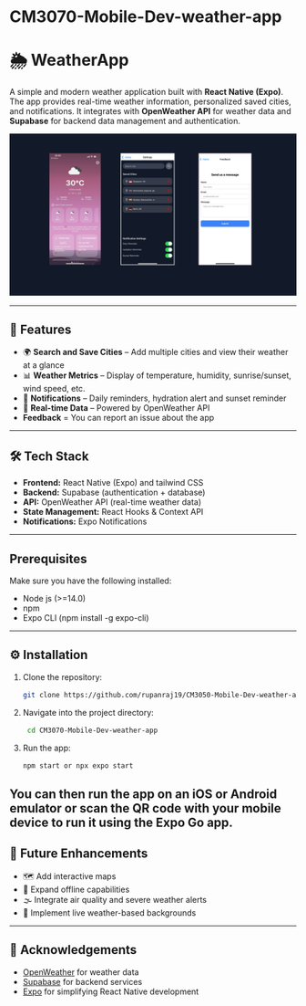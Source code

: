 # CM3070-Mobile-Dev-weather-app
# 🌦️ WeatherApp  

A simple and modern weather application built with **React Native (Expo)**. The app provides real-time weather information, personalized saved cities, and notifications. It integrates with **OpenWeather API** for weather data and **Supabase** for backend data management and authentication.  

![App Preview](weather-app.png)

---

## 🚀 Features  

- 🌍 **Search and Save Cities** – Add multiple cities and view their weather at a glance  
- 📊 **Weather Metrics** – Display of temperature, humidity, sunrise/sunset, wind speed, etc.  
- 🔔 **Notifications** – Daily reminders, hydration alert and sunset reminder  
- 📡 **Real-time Data** – Powered by OpenWeather API
- **Feedback** = You can report an issue about the app

---

## 🛠️ Tech Stack  

- **Frontend:** React Native (Expo)  and tailwind CSS
- **Backend:** Supabase (authentication + database)  
- **API:** OpenWeather API (real-time weather data)  
- **State Management:** React Hooks & Context API  
- **Notifications:** Expo Notifications  

---

## Prerequisites

Make sure you have the following installed:

- Node js (>=14.0)
- npm
- Expo CLI (npm install -g expo-cli)

---

## ⚙️ Installation  

1. Clone the repository:  
   ```bash
   git clone https://github.com/rupanraj19/CM3050-Mobile-Dev-weather-app.git
2. Navigate into the project directory:
   ```bash
    cd CM3070-Mobile-Dev-weather-app
3. Run the app:
   ```bash
   npm start or npx expo start

You can then run the app on an iOS or Android emulator or scan the QR code with your mobile device to run it using the Expo Go app.
---

## 🔮 Future Enhancements  
- 🗺️ Add interactive maps  
- 📡 Expand offline capabilities  
- 🌫️ Integrate air quality and severe weather alerts  
- 🎨 Implement live weather-based backgrounds

---

## 🙌 Acknowledgements  
- [OpenWeather](https://openweathermap.org/) for weather data  
- [Supabase](https://supabase.com/) for backend services  
- [Expo](https://expo.dev/) for simplifying React Native development  

